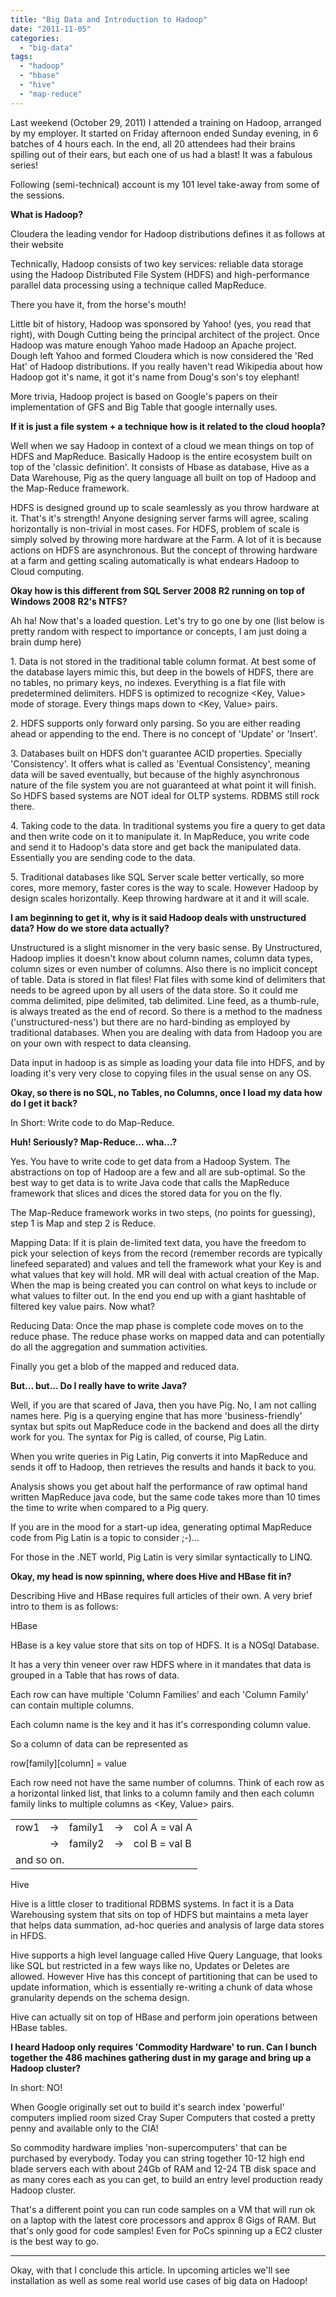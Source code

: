 ```yaml
---
title: "Big Data and Introduction to Hadoop"
date: "2011-11-05"
categories: 
  - "big-data"
tags: 
  - "hadoop"
  - "hbase"
  - "hive"
  - "map-reduce"
---
```


Last weekend (October 29, 2011) I attended a training on Hadoop, arranged by my employer. It started on Friday afternoon ended Sunday evening, in 6 batches of 4 hours each. In the end, all 20 attendees had their brains spilling out of their ears, but each one of us had a blast! It was a fabulous series!

Following (semi-technical) account is my 101 level take-away from some of the sessions.

**What is Hadoop?**

Cloudera the leading vendor for Hadoop distributions defines it as follows at their website

Technically, Hadoop consists of two key services: reliable data storage using the Hadoop Distributed File System (HDFS) and high-performance parallel data processing using a technique called MapReduce.

There you have it, from the horse's mouth!

Little bit of history, Hadoop was sponsored by Yahoo! (yes, you read that right), with Dough Cutting being the principal architect of the project. Once Hadoop was mature enough Yahoo made Hadoop an Apache project. Dough left Yahoo and formed Cloudera which is now considered the 'Red Hat' of Hadoop distributions. If you really haven't read Wikipedia about how Hadoop got it's name, it got it's name from Doug's son's toy elephant!

More trivia, Hadoop project is based on Google's papers on their implementation of GFS and Big Table that google internally uses.

**If it is just a file system + a technique how is it related to the cloud hoopla?**

Well when we say Hadoop in context of a cloud we mean things on top of HDFS and MapReduce. Basically Hadoop is the entire ecosystem built on top of the 'classic definition'. It consists of Hbase as database, Hive as a Data Warehouse, Pig as the query language all built on top of Hadoop and the Map-Reduce framework.

HDFS is designed ground up to scale seamlessly as you throw hardware at it. That's it's strength! Anyone designing server farms will agree, scaling horizontally is non-trivial in most cases. For HDFS, problem of scale is simply solved by throwing more hardware at the Farm. A lot of it is because actions on HDFS are asynchronous. But the concept of throwing hardware at a farm and getting scaling automatically is what endears Hadoop to Cloud computing.

**Okay how is this different from SQL Server 2008 R2 running on top of Windows 2008 R2's NTFS?**

Ah ha! Now that's a loaded question. Let's try to go one by one (list below is pretty random with respect to importance or concepts, I am just doing a brain dump here)

1\. Data is not stored in the traditional table column format. At best some of the database layers mimic this, but deep in the bowels of HDFS, there are no tables, no primary keys, no indexes. Everything is a flat file with predetermined delimiters. HDFS is optimized to recognize <Key, Value> mode of storage. Every things maps down to <Key, Value> pairs.

2\. HDFS supports only forward only parsing. So you are either reading ahead or appending to the end. There is no concept of 'Update' or 'Insert'.

3\. Databases built on HDFS don't guarantee ACID properties. Specially 'Consistency'. It offers what is called as 'Eventual Consistency', meaning data will be saved eventually, but because of the highly asynchronous nature of the file system you are not guaranteed at what point it will finish. So HDFS based systems are NOT ideal for OLTP systems. RDBMS still rock there.

4\. Taking code to the data. In traditional systems you fire a query to get data and then write code on it to manipulate it. In MapReduce, you write code and send it to Hadoop's data store and get back the manipulated data. Essentially you are sending code to the data.

5\. Traditional databases like SQL Server scale better vertically, so more cores, more memory, faster cores is the way to scale. However Hadoop by design scales horizontally. Keep throwing hardware at it and it will scale.

**I am beginning to get it, why is it said Hadoop deals with unstructured data? How do we store data actually?**

Unstructured is a slight misnomer in the very basic sense. By Unstructured, Hadoop implies it doesn't know about column names, column data types, column sizes or even number of columns. Also there is no implicit concept of table. Data is stored in flat files! Flat files with some kind of delimiters that needs to be agreed upon by all users of the data store. So it could me comma delimited, pipe delimited, tab delimited. Line feed, as a thumb-rule, is always treated as the end of record. So there is a method to the madness ('unstructured-ness') but there are no hard-binding as employed by traditional databases. When you are dealing with data from Hadoop you are on your own with respect to data cleansing.

Data input in hadoop is as simple as loading your data file into HDFS, and by loading it's very very close to copying files in the usual sense on any OS.

**Okay, so there is no SQL, no Tables, no Columns, once I load my data how do I get it back?**

In Short: Write code to do Map-Reduce.

**Huh! Seriously? Map-Reduce... wha...?**

Yes. You have to write code to get data from a Hadoop System. The abstractions on top of Hadoop are a few and all are sub-optimal. So the best way to get data is to write Java code that calls the MapReduce framework that slices and dices the stored data for you on the fly.

The Map-Reduce framework works in two steps, (no points for guessing), step 1 is Map and step 2 is Reduce.

Mapping Data: If it is plain de-limited text data, you have the freedom to pick your selection of keys from the record (remember records are typically linefeed separated) and values and tell the framework what your Key is and what values that key will hold. MR will deal with actual creation of the Map. When the map is being created you can control on what keys to include or what values to filter out. In the end you end up with a giant hashtable of filtered key value pairs. Now what?

Reducing Data: Once the map phase is complete code moves on to the reduce phase. The reduce phase works on mapped data and can potentially do all the aggregation and summation activities.

Finally you get a blob of the mapped and reduced data.

**But... but... Do I really have to write Java?**

Well, if you are that scared of Java, then you have Pig. No, I am not calling names here. Pig is a querying engine that has more 'business-friendly' syntax but spits out MapReduce code in the backend and does all the dirty work for you. The syntax for Pig is called, of course, Pig Latin.

When you write queries in Pig Latin, Pig converts it into MapReduce and sends it off to Hadoop, then retrieves the results and hands it back to you.

Analysis shows you get about half the performance of raw optimal hand written MapReduce java code, but the same code takes more than 10 times the time to write when compared to a Pig query.

If you are in the mood for a start-up idea, generating optimal MapReduce code from Pig Latin is a topic to consider ;-)...

For those in the .NET world, Pig Latin is very similar syntactically to LINQ.

**Okay, my head is now spinning, where does Hive and HBase fit in?**

Describing Hive and HBase requires full articles of their own. A very brief intro to them is as follows:

HBase

HBase is a key value store that sits on top of HDFS. It is a NOSql Database.

It has a very thin veneer over raw HDFS where in it mandates that data is grouped in a Table that has rows of data.

Each row can have multiple 'Column Families' and each 'Column Family' can contain multiple columns.

Each column name is the key and it has it's corresponding column value.

So a column of data can be represented as

row\[family\]\[column\] = value

Each row need not have the same number of columns. Think of each row as a horizontal linked list, that links to a column family and then each column family links to multiple columns as <Key, Value> pairs.

<table border="0" cellspacing="0" cellpadding="2"><tbody><tr><td>row1</td><td>-&gt;</td><td>family1</td><td>-&gt;</td><td>col A = val A</td></tr><tr><td></td><td>-&gt;</td><td>family2</td><td>-&gt;</td><td>col B = val B</td></tr><tr><td colspan="5">and so on.</td></tr></tbody></table>

Hive

Hive is a little closer to traditional RDBMS systems. In fact it is a Data Warehousing system that sits on top of HDFS but maintains a meta layer that helps data summation, ad-hoc queries and analysis of large data stores in HFDS.

Hive supports a high level language called Hive Query Language, that looks like SQL but restricted in a few ways like no, Updates or Deletes are allowed. However Hive has this concept of partitioning that can be used to update information, which is essentially re-writing a chunk of data whose granularity depends on the schema design.

Hive can actually sit on top of HBase and perform join operations between HBase tables.

**I heard Hadoop only requires 'Commodity Hardware' to run. Can I bunch together the 486 machines gathering dust in my garage and bring up a Hadoop cluster?**

In short: NO!

When Google originally set out to build it's search index 'powerful' computers implied room sized Cray Super Computers that costed a pretty penny and available only to the CIA!

So commodity hardware implies 'non-supercomputers' that can be purchased by everybody. Today you can string together 10-12 high end blade servers each with about 24Gb of RAM and 12-24 TB disk space and as many cores each as you can get, to build an entry level production ready Hadoop cluster.

That's a different point you can run code samples on a VM that will run ok on a laptop with the latest core processors and approx 8 Gigs of RAM. But that's only good for code samples! Even for PoCs spinning up a EC2 cluster is the best way to go.

* * *

Okay, with that I conclude this article. In upcoming articles we'll see installation as well as some real world use cases of big data on Hadoop!
